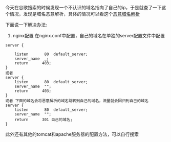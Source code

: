 今天在谷歌搜索的时候发现一个不认识的域名指向了自己的ip，于是就查了一下这个情况，发现是域名恶意解析，具体的情况可以看这个[恶意域名解析](https://cloud.tencent.com/developer/article/1494534)

下面说一下解决办法:
<!--more-->

1. nginx配置
在nginx.conf中配置，自己的域名在单独的server配置文件中配置
```
server {

    listen       80  default_server;
    server_name  _;
    return      403;
}
或者
server {
    listen       80  default_server;
    server_name  "";
    return      403;
}
或者 下面的域名会将恶意解析的域名跳转到自己的域名，流量就会回归到自己的域名
server {
    listen       80  default_server;
    server_name  "";
    return      301 自己的域名;
}
```

此外还有其他的tomcat和apache服务器的配置方法，可以自行搜索